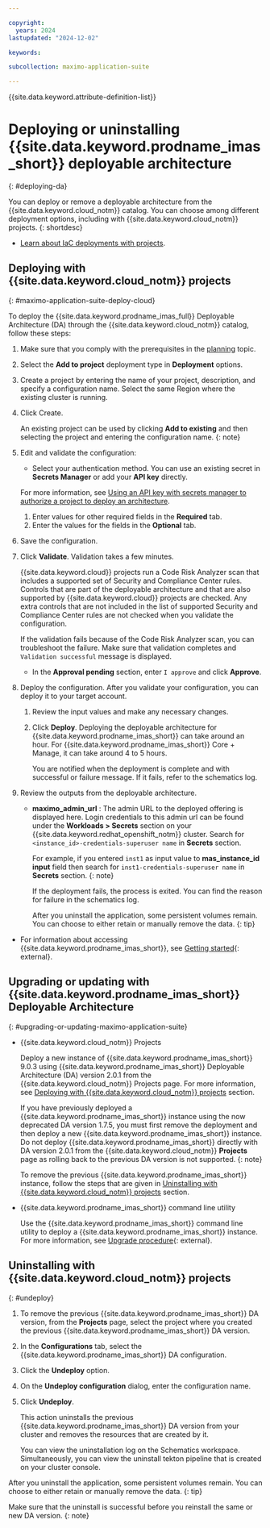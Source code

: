 ```yaml
---

copyright:
  years: 2024
lastupdated: "2024-12-02"

keywords:

subcollection: maximo-application-suite

---
```



{{site.data.keyword.attribute-definition-list}}

# Deploying or uninstalling {{site.data.keyword.prodname_imas_short}} deployable architecture
{: #deploying-da}

You can deploy or remove a deployable architecture from the {{site.data.keyword.cloud_notm}} catalog. You can choose among different deployment options, including with {{site.data.keyword.cloud_notm}} projects.
{: shortdesc}

- [Learn about IaC deployments with projects](/docs/secure-enterprise?topic=secure-enterprise-understanding-projects).

## Deploying with {{site.data.keyword.cloud_notm}} projects
{: #maximo-application-suite-deploy-cloud}

To deploy the {{site.data.keyword.prodname_imas_full}} Deployable Architecture (DA) through the {{site.data.keyword.cloud_notm}} catalog, follow these steps:

1. Make sure that you comply with the prerequisites in the [planning](/docs/maximo-application-suite?topic=maximo-application-suite-planning) topic.
1. Select the **Add to project** deployment type in **Deployment** options.
1. Create a project by entering the name of your project, description, and specify a configuration name. Select the same Region where the existing cluster is running.
1. Click Create.

    An existing project can be used by clicking **Add to existing** and then selecting the project and entering the configuration name.
    {: note}

1. Edit and validate the configuration:
   - Select your authentication method. You can use an existing secret in **Secrets Manager** or add your **API key** directly.

    For more information, see [Using an API key with secrets manager to authorize a project to deploy an architecture](/docs/secure-enterprise?topic=secure-enterprise-authorize-project).
   1. Enter values for other required fields in the **Required** tab.
   1. Enter the values for the fields in the **Optional** tab.
1. Save the configuration.
1. Click **Validate**. Validation takes a few minutes.

    {{site.data.keyword.cloud}} projects run a Code Risk Analyzer scan that includes a supported set of Security and Compliance Center rules. Controls that are part of the deployable architecture and that are also supported by {{site.data.keyword.cloud}} projects are checked. Any extra controls that are not included in the list of supported Security and Compliance Center rules are not checked when you validate the configuration.

    If the validation fails because of the Code Risk Analyzer scan, you can troubleshoot the failure. Make sure that validation completes and `Validation successful` message is displayed.
   - In the **Approval pending** section, enter `I approve` and click **Approve**.
1. Deploy the configuration. After you validate your configuration, you can deploy it to your target account.
   1. Review the input values and make any necessary changes.
   1. Click **Deploy**.
       Deploying the deployable architecture for {{site.data.keyword.prodname_imas_short}} can take around an hour. For {{site.data.keyword.prodname_imas_short}} Core + Manage, it can take around 4 to 5 hours.

       You are notified when the deployment is complete and with successful or failure message. If it fails, refer to the schematics log.
1. Review the outputs from the deployable architecture.
   - **maximo_admin_url** : The admin URL to the deployed offering is displayed here.
       Login credentials to this admin url can be found under the **Workloads > Secrets** section on your {{site.data.keyword.redhat_openshift_notm}} cluster. Search for `<instance_id>-credentials-superuser name` in **Secrets** section.

       For example, if you entered `inst1` as input value to **mas_instance_id input** field then search for `inst1-credentials-superuser name` in **Secrets** section.
       {: note}

       If the deployment fails, the process is exited. You can find the reason for failure in the schematics log.

       After you uninstall the application, some persistent volumes remain. You can choose to either retain or manually remove the data.
       {: tip}

- For information about accessing {{site.data.keyword.prodname_imas_short}}, see [Getting started](https://www.ibm.com/docs/en/masv-and-l/continuous-delivery?topic=getting-started){: external}.

## Upgrading or updating with {{site.data.keyword.prodname_imas_short}} Deployable Architecture
{: #upgrading-or-updating-maximo-application-suite}


 - {{site.data.keyword.cloud_notm}} Projects

    Deploy a new instance of {{site.data.keyword.prodname_imas_short}} 9.0.3 using {{site.data.keyword.prodname_imas_short}} Deployable Architecture (DA) version 2.0.1 from the {{site.data.keyword.cloud_notm}} Projects page. For more information, see [Deploying with {{site.data.keyword.cloud_notm}} projects](/docs/maximo-application-suite?topic=maximo-application-suite-deploying-da#maximo-application-suite-deploy-cloud) section.

    If you have previously deployed a {{site.data.keyword.prodname_imas_short}} instance using the now deprecated DA version 1.7.5, you must first remove the deployment and then deploy a new {{site.data.keyword.prodname_imas_short}} instance. Do not deploy {{site.data.keyword.prodname_imas_short}} directly with DA version 2.0.1 from the {{site.data.keyword.cloud_notm}} **Projects** page as rolling back to the previous DA version is not supported.
    {: note}

    To remove the previous {{site.data.keyword.prodname_imas_short}} instance, follow the steps that are given in [Uninstalling with {{site.data.keyword.cloud_notm}} projects](/docs/maximo-application-suite?topic=maximo-application-suite-deploying-da#undeploy) section.

 - {{site.data.keyword.prodname_imas_short}} command line utility

    Use the {{site.data.keyword.prodname_imas_short}} command line utility to deploy a {{site.data.keyword.prodname_imas_short}} instance. For more information, see [Upgrade procedure](https://ibm-mas.github.io/cli/guides/upgrade/){: external}.



## Uninstalling with {{site.data.keyword.cloud_notm}} projects
{: #undeploy}

1. To remove the previous {{site.data.keyword.prodname_imas_short}} DA version, from the **Projects** page, select the project where you created the previous {{site.data.keyword.prodname_imas_short}} DA version.
1. In the **Configurations** tab, select the {{site.data.keyword.prodname_imas_short}} DA configuration.
1. Click the **Undeploy** option.
1. On the **Undeploy configuration** dialog, enter the configuration name.
1. Click **Undeploy**.

    This action uninstalls the previous {{site.data.keyword.prodname_imas_short}} DA version from your cluster and removes the resources that are created by it.

    You can view the uninstallation log on the Schematics workspace. Simultaneously, you can view the uninstall tekton pipeline that is created on your cluster console.

After you uninstall the application, some persistent volumes remain. You can choose to either retain or manually remove the data.
{: tip}

Make sure that the uninstall is successful before you reinstall the same or new DA version.
{: note}
